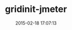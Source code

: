 ---
layout: post
title:  "gridinit-jmeter"
repo:   "altentee/gridinit-jmeter"
date:   2015-02-18 17:07:13
gemurl: http://github.com/altentee/gridinit-jmeter
---